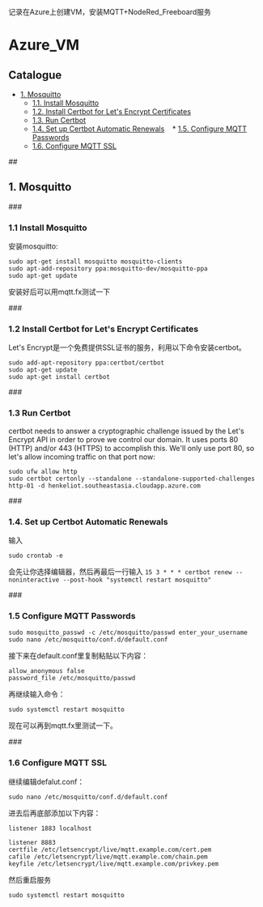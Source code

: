 记录在Azure上创建VM，安装MQTT+NodeRed_Freeboard服务<br>

# Azure_VM
## **Catalogue**
* [1. Mosquitto](#1)
    * [1.1. Install Mosquitto](#1.1)
    * [1.2. Install Certbot for Let's Encrypt Certificates](#1.2)
    * [1.3. Run Certbot](#1.3)
    * [1.4. Set up Certbot Automatic Renewals](#1.4)
    * [1.5. Configure MQTT Passwords](#1.5)
    * [1.6. Configure MQTT SSL](#1.6)
    
    



##<h2 id="1">1. Mosquitto</h2>
###<h3 id="1.1">1.1 Install Mosquitto</h3>
安装mosquitto: 
```
sudo apt-get install mosquitto mosquitto-clients
sudo apt-add-repository ppa:mosquitto-dev/mosquitto-ppa
sudo apt-get update
```
安装好后可以用mqtt.fx测试一下

###<h3 id="1.2">1.2 Install Certbot for Let's Encrypt Certificates</h3>
Let's Encrypt是一个免费提供SSL证书的服务，利用以下命令安装certbot。
```
sudo add-apt-repository ppa:certbot/certbot
sudo apt-get update
sudo apt-get install certbot
```

###<h3 id="1.3">1.3 Run Certbot</h3>
certbot needs to answer a cryptographic challenge issued by the Let's Encrypt API in order to prove we control our domain. It uses ports 80 (HTTP) and/or 443 (HTTPS) to accomplish this. We'll only use port 80, so let's allow incoming traffic on that port now:<br>
```
sudo ufw allow http
sudo certbot certonly --standalone --standalone-supported-challenges http-01 -d henkeliot.southeastasia.cloudapp.azure.com
```

###<h3 id="1.4">1.4. Set up Certbot Automatic Renewals</h3>
输入
```
sudo crontab -e
```
会先让你选择编辑器，然后再最后一行输入
```15 3 * * * certbot renew --noninteractive --post-hook "systemctl restart mosquitto"```


###<h3 id="1.5">1.5 Configure MQTT Passwords</h3>
```
sudo mosquitto_passwd -c /etc/mosquitto/passwd enter_your_username
sudo nano /etc/mosquitto/conf.d/default.conf
```
接下来在default.conf里复制粘贴以下内容：
```
allow_anonymous false
password_file /etc/mosquitto/passwd
```
再继续输入命令：
```
sudo systemctl restart mosquitto
```
现在可以再到mqtt.fx里测试一下。


###<h3 id="1.6">1.6 Configure MQTT SSL</h3>
继续编辑defalut.conf：
```
sudo nano /etc/mosquitto/conf.d/default.conf
```
进去后再底部添加以下内容：
```
listener 1883 localhost

listener 8883
certfile /etc/letsencrypt/live/mqtt.example.com/cert.pem
cafile /etc/letsencrypt/live/mqtt.example.com/chain.pem
keyfile /etc/letsencrypt/live/mqtt.example.com/privkey.pem
```
然后重启服务
```
sudo systemctl restart mosquitto
```
